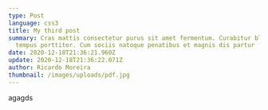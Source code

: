 ```yaml
---
type: Post
language: css3
title: My third post
summary: Cras mattis consectetur purus sit amet fermentum. Curabitur blandit
  tempus porttitor. Cum sociis natoque penatibus et magnis dis partur
date: 2020-12-18T21:36:21.960Z
update: 2020-12-18T21:36:22.071Z
author: Ricardo Moreira
thumbnail: /images/uploads/pdf.jpg
---
```

agagds